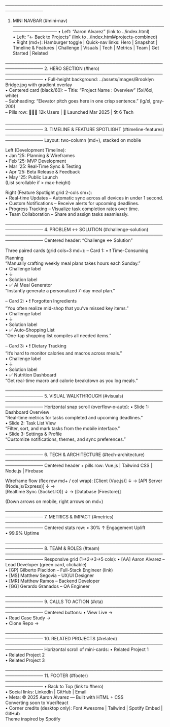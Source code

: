 ──────────────────────────────────────────────────────────────
1. MINI NAVBAR (#mini-nav)
──────────────────────────────────────────────────────────────
• Left: “Aaron Alvarez” (link to ../index.html)  
• Left: “← Back to Projects” (link to ../index.html#projects-combined)  
• Right (md+): Hamburger toggle | Quick-nav links:
    Hero | Snapshot | Timeline & Features | Challenge | Visuals | Tech | Metrics | Team | Get Started | Related  

──────────────────────────────────────────────────────────────
2. HERO SECTION (#hero)
──────────────────────────────────────────────────────────────
• Full-height background: ../assets/images/Brooklyn Bridge.jpg with gradient overlay  
• Centered card (black/60):
    – Title: “Project Name : Overview” (5xl/6xl, white)  
    – Subheading: “Elevator pitch goes here in one crisp sentence.” (lg/xl, gray-200)  
    – Pills row:
        🧑‍🤝‍🧑 12k Users | 🚀 Launched Mar 2025 | 🛠️ 6 Tech  

──────────────────────────────────────────────────────────────
3. TIMELINE & FEATURE SPOTLIGHT (#timeline-features)
──────────────────────────────────────────────────────────────
Layout: two-column (md+), stacked on mobile

Left (Development Timeline):  
• Jan ’25: Planning & Wireframes  
• Feb ’25: MVP Development  
• Mar ’25: Real-Time Sync & Testing  
• Apr ’25: Beta Release & Feedback  
• May ’25: Public Launch  
(List scrollable if > max-height)

Right (Feature Spotlight grid 2-cols sm+):  
• Real-time Updates – Automatic sync across all devices in under 1 second.  
• Custom Notifications – Receive alerts for upcoming deadlines.  
• Progress Tracking – Visualize task completion rates over time.  
• Team Collaboration – Share and assign tasks seamlessly.  

──────────────────────────────────────────────────────────────
4. PROBLEM ↔ SOLUTION (#challenge-solution)
──────────────────────────────────────────────────────────────
Centered header: “Challenge ↔ Solution”

Three paired cards (grid cols=3 md+):
  – Card 1:
    • ❗️ Time-Consuming Planning  
      “Manually crafting weekly meal plans takes hours each Sunday.”  
    • Challenge label  
    • ↓  
    • Solution label  
    • ✅ AI Meal Generator  
      “Instantly generate a personalized 7-day meal plan.”

  – Card 2:
    • ❗️ Forgotten Ingredients  
      “You often realize mid-shop that you’ve missed key items.”  
    • Challenge label  
    • ↓  
    • Solution label  
    • ✅ Auto-Shopping List  
      “One-tap shopping list compiles all needed items.”

  – Card 3:
    • ❗️ Dietary Tracking  
      “It’s hard to monitor calories and macros across meals.”  
    • Challenge label  
    • ↓  
    • Solution label  
    • ✅ Nutrition Dashboard  
      “Get real-time macro and calorie breakdown as you log meals.”

──────────────────────────────────────────────────────────────
5. VISUAL WALKTHROUGH (#visuals)
──────────────────────────────────────────────────────────────
Horizontal snap scroll (overflow-x-auto):
  • Slide 1: Dashboard Overview  
    “Real-time metrics for tasks completed and upcoming deadlines.”  
  • Slide 2: Task List View  
    “Filter, sort, and mark tasks from the mobile interface.”  
  • Slide 3: Settings & Profile  
    “Customize notifications, themes, and sync preferences.”  

──────────────────────────────────────────────────────────────
6. TECH & ARCHITECTURE (#tech-architecture)
──────────────────────────────────────────────────────────────
Centered header + pills row:
  Vue.js | Tailwind CSS | Node.js | Firebase

Wireframe flow (flex row md+ / col wrap):
  [Client (Vue.js)] ↓ → [API Server (Node.js/Express)] ↓ →  
  [Realtime Sync (Socket.IO)] ↓ → [Database (Firestore)]  

(Down arrows on mobile, right arrows on md+)

──────────────────────────────────────────────────────────────
7. METRICS & IMPACT (#metrics)
──────────────────────────────────────────────────────────────
Centered stats row:
  • 30% ↑ Engagement Uplift  
  • 99.9% Uptime  

──────────────────────────────────────────────────────────────
8. TEAM & ROLES (#team)
──────────────────────────────────────────────────────────────
Responsive grid (1→2→3→5 cols):
  • [AA] Aaron Alvarez – Lead Developer (green card, clickable)  
  • [GP] Gilberto Placidon – Full-Stack Engineer (link)  
  • [MS] Matthew Segovia – UX/UI Designer  
  • [MR] Matthew Ramos – Backend Developer  
  • [GG] Gerardo Granados – QA Engineer  

──────────────────────────────────────────────────────────────
9. CALLS TO ACTION (#cta)
──────────────────────────────────────────────────────────────
Centered buttons:
  • View Live →  
  • Read Case Study →  
  • Clone Repo →  

──────────────────────────────────────────────────────────────
10. RELATED PROJECTS (#related)
──────────────────────────────────────────────────────────────
Horizontal scroll of mini-cards:
  • Related Project 1  
  • Related Project 2  
  • Related Project 3  

──────────────────────────────────────────────────────────────
11. FOOTER (#footer)
──────────────────────────────────────────────────────────────
• Back to Top (link to #hero)  
• Social links: LinkedIn | GitHub | Email  
• Meta: © 2025 Aaron Alvarez — Built with HTML + CSS  
         Converting soon to Vue/React  
• Corner credits (desktop only): Font Awesome | Tailwind | Spotify Embed | GitHub  
                           Theme inspired by Spotify  